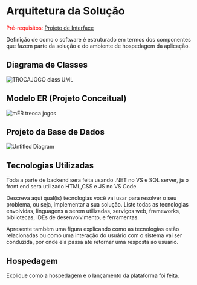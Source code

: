# Arquitetura da Solução

<span style="color:red">Pré-requisitos: <a href="3-Projeto de Interface.md"> Projeto de Interface</a></span>

Definição de como o software é estruturado em termos dos componentes que fazem parte da solução e do ambiente de hospedagem da aplicação.

## Diagrama de Classes

![TROCAJOGO class UML](https://github.com/ICEI-PUC-Minas-PMV-ADS/pmv-ads-2024-1-e2-proj-int-t1-troca-games/assets/143739215/07aa93f8-c96a-4d6f-9e34-d110b7e0dd47)


## Modelo ER (Projeto Conceitual)


![mER treoca jogos](https://github.com/ICEI-PUC-Minas-PMV-ADS/pmv-ads-2024-1-e2-proj-int-t1-troca-games/assets/143739215/f8045d1c-7a1c-4107-9e34-2f21e7b94051)



## Projeto da Base de Dados

![Untitled Diagram](https://github.com/ICEI-PUC-Minas-PMV-ADS/pmv-ads-2024-1-e2-proj-int-t1-troca-games/assets/143739215/df6c94d0-06be-4afd-b8b6-ce0227cd2eb4)

 
## Tecnologias Utilizadas

Toda a parte de backend sera feita usando .NET no VS e SQL server, ja o front end sera utilizado HTML,CSS e JS no VS Code.


Descreva aqui qual(is) tecnologias você vai usar para resolver o seu problema, ou seja, implementar a sua solução. Liste todas as tecnologias envolvidas, linguagens a serem utilizadas, serviços web, frameworks, bibliotecas, IDEs de desenvolvimento, e ferramentas.

Apresente também uma figura explicando como as tecnologias estão relacionadas ou como uma interação do usuário com o sistema vai ser conduzida, por onde ela passa até retornar uma resposta ao usuário.

## Hospedagem

Explique como a hospedagem e o lançamento da plataforma foi feita.

